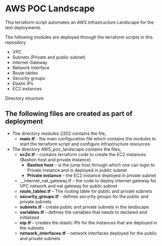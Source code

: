 # AWS POC Landscape

This terraform script automates an AWS infrastructure Landscape for the test deployments.

The following modules are deployed through the terraform scripts in this repository 

* VPC 
* Subnets (Private and public subnet)
* Internet Gateway
* Network Interface
* Route tables
* Security groups
* Elastic IPs
* EC2 instances 

Directory structure 

## The following files are created as part of deployment 

* The directory modules-2202 contains the file,
    - __main.tf__ - the main configuration file which contains the modules to start the terraform script and configure   infrastructure resources 
* The directory AWS_poc_landscape contains the files,
    - __ec2s.tf__ – contains terraform code to create the EC2 instances (Bastion host and private instance) 
        - __Bastion host__ – is the jump host through which one can login to Private instance and is deployed in public subnet 
        - __Private instance__ – the EC2 instance deployed in private subnet 
    - __internet_nat_gateway.tf – the code to deploy internet gateway for VPC network and nat gateway for public subnet
    - __route_tables.tf__ – The routing table for public and private subnets
    - __security_groups.tf__ - defines security groups for the public and private subnets 
    - __subnets.tf__ - create public and private subnets in the landscape 
    - __variables.tf__ – defines the variables that needs to declared and initialized   
    - __eip.tf__ – creates the elastic IPs for the instances that are deployed in the subnets
    - __network_interfaces.tf__ – network interfaces deployed for the public and private subnets 